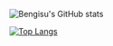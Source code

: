
![Bengisu's GitHub stats](https://github-readme-stats.vercel.app/api?username=bengisu-sahin&show_icons=true&theme=dracula)

[![Top Langs](https://github-readme-stats.vercel.app/api/top-langs/?username=bengisu-sahin&layout=compact)](https://github.com/bengisu-sahin/github-readme-stats&layout=compact&theme=dracula)


